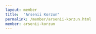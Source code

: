 ```yaml
---
layout: member
title:  "Arsenii Korzun"
permalink: /member/arsenii-korzun.html
member: arsenii-korzun
---
```

